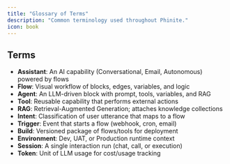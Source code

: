 ```yaml
---
title: "Glossary of Terms"
description: "Common terminology used throughout Phinite."
icon: book
---
```


## Terms

- **Assistant**: An AI capability (Conversational, Email, Autonomous) powered by flows
- **Flow**: Visual workflow of blocks, edges, variables, and logic
- **Agent**: An LLM-driven block with prompt, tools, variables, and RAG
- **Tool**: Reusable capability that performs external actions
- **RAG**: Retrieval-Augmented Generation; attaches knowledge collections
- **Intent**: Classification of user utterance that maps to a flow
- **Trigger**: Event that starts a flow (webhook, cron, email)
- **Build**: Versioned package of flows/tools for deployment
- **Environment**: Dev, UAT, or Production runtime context
- **Session**: A single interaction run (chat, call, or execution)
- **Token**: Unit of LLM usage for cost/usage tracking
